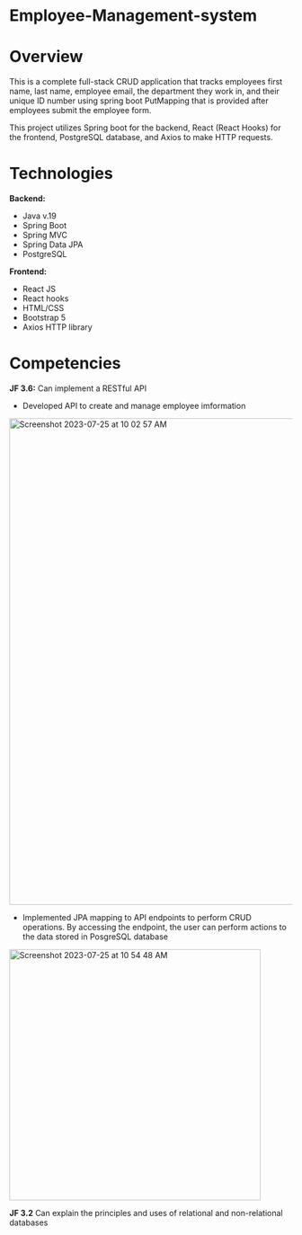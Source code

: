 # Employee-Management-system
# Overview
This is a complete full-stack CRUD application that tracks employees first name, last name, employee email, the department they work in, and their unique ID number using spring boot PutMapping that is provided after employees submit the employee form.

This project utilizes Spring boot for the backend, React (React Hooks) for the frontend, PostgreSQL database, and Axios to make HTTP requests.

# Technologies

**Backend:**
- Java v.19
- Spring Boot
- Spring MVC
- Spring Data JPA
- PostgreSQL
  
**Frontend:**
- React JS
- React hooks
- HTML/CSS
- Bootstrap 5
- Axios HTTP library

# Competencies
**JF 3.6:** Can implement a RESTful API
- Developed API to create and manage employee imformation
<img width="866" alt="Screenshot 2023-07-25 at 10 02 57 AM" src="https://github.com/jxkobrxyes/Employee-Management-system/assets/79924650/3620fc32-4d04-4b89-8f72-0a0e90ad9f5f">

- Implemented JPA mapping to API endpoints to perform CRUD operations. By accessing the endpoint, the user can perform actions to the data stored in PosgreSQL database
<img width="447" alt="Screenshot 2023-07-25 at 10 54 48 AM" src="https://github.com/jxkobrxyes/Employee-Management-system/assets/79924650/1d685363-babc-4150-9346-1917d4600a74">

**JF 3.2** Can explain the principles and uses of relational and non-relational databases 
